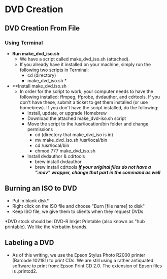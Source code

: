 # DVD Creation

## DVD Creation From File

### Using Terminal
* **Run make_dvd_iso.sh**
    - We have a script called make_dvd_iso.sh (attached). 
    - If you already have it installed on your machine, simply run the following two scripts in Terminal:
        - cd (directory)
        - make_dvd_iso.sh * 
* **Install make_dvd.iso.sh
    - In order for the script to work, your computer needs to have the following installed: ffmpeg, ffprobe, dvdauthor, and cdrtools. If you don't have these, submit a ticket to get them installed (or use homebrew). If you don't have the script installed, do the following: 
        - Install, update, or upgrade Homebrew
        - Download the attached make_dvd-iso.sh script
        - Move the script to the /usr/location/bin folder and change permissions
            - cd (directory that make_dvd_iso is in)
            - mv make_dvd_iso.sh /usr/local/bin
            - cd /usr/local/bin
            - chmod 777 make_dvd_iso.sh
        - Install dvdauthor & cdrtools
            - brew install dvdauthor
            - brew install cdrtools
    ***If your original files do not have a ".mov" wrapper, change that part in the command as well***


## Burning an ISO to DVD
* Put in blank disk*
* Right click on the ISO file and choose "Burn [file name] to disk"
* Keep ISO file, we give them to clients when they request DVDs

*DVD stock should be: DVD-R Inkjet Printable (also known as "hub printable). We like the Verbatim brands.


## Labeling a DVD
* As of this writing, we use the Epson Stylus Photo R2000 printer (Barcode 102181) to print CDs. We are still using a rather antiquated software to print from: Epson Print CD 2.0. The extension of Epson files is .printcd2.